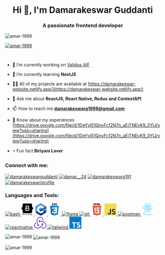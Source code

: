 <h1 align="center">Hi 👋, I'm Damarakeswar Guddanti</h1>
<h3 align="center">A passionate frontend developer</h3>

<p align="left"> <img src="https://komarev.com/ghpvc/?username=amar-1999&label=Profile%20views&color=0e75b6&style=flat" alt="amar-1999" /> </p>

<p align="left"> <a href="https://github.com/ryo-ma/github-profile-trophy"><img src="https://github-profile-trophy.vercel.app/?username=amar-1999" alt="amar-1999" /></a> </p>

<p align="left"> <a href="https://twitter.com/" target="blank"><img src="https://img.shields.io/twitter/follow/?logo=twitter&style=for-the-badge" alt="" /></a> </p>

- 🔭 I’m currently working on [Validus AIF](https://play.google.com/store/apps/details?id=com.frontofficeapp&pcampaignid=web_share)

- 🌱 I’m currently learning **NextJS**

- 👨‍💻 All of my projects are available at [https://damarakeswar-website.netlify.app/](https://damarakeswar-website.netlify.app/)

- 💬 Ask me about **ReactJS, React Native, Redux and ContextAPI**

- 📫 How to reach me **damarakeswarg1999@gmail.com**

- 📄 Know about my experiences [https://drive.google.com/file/d/1DeYyI51QnyFc12N7n_aEjTNEvK9_3YIJ/view?usp=sharing](https://drive.google.com/file/d/1DeYyI51QnyFc12N7n_aEjTNEvK9_3YIJ/view?usp=sharing)

- ⚡ Fun fact **Biriyani Lover**

<h3 align="left">Connect with me:</h3>
<p align="left">
<a href="https://linkedin.com/in/damarakeswarguddanti" target="blank"><img align="center" src="https://raw.githubusercontent.com/rahuldkjain/github-profile-readme-generator/master/src/images/icons/Social/linked-in-alt.svg" alt="damarakeswarguddanti" height="30" width="40" /></a>
<a href="https://instagram.com/damar._.24" target="blank"><img align="center" src="https://raw.githubusercontent.com/rahuldkjain/github-profile-readme-generator/master/src/images/icons/Social/instagram.svg" alt="damar._.24" height="30" width="40" /></a>
<a href="https://www.hackerrank.com/damarakeswarg191" target="blank"><img align="center" src="https://raw.githubusercontent.com/rahuldkjain/github-profile-readme-generator/master/src/images/icons/Social/hackerrank.svg" alt="damarakeswarg191" height="30" width="40" /></a>
<a href="https://auth.geeksforgeeks.org/user/damarakeswar/profile" target="blank"><img align="center" src="https://raw.githubusercontent.com/rahuldkjain/github-profile-readme-generator/master/src/images/icons/Social/geeks-for-geeks.svg" alt="damarakeswar/profile" height="30" width="40" /></a>
</p>

<h3 align="left">Languages and Tools:</h3>
<p align="left"> <a href="https://www.gnu.org/software/bash/" target="_blank" rel="noreferrer"> <img src="https://www.vectorlogo.zone/logos/gnu_bash/gnu_bash-icon.svg" alt="bash" width="40" height="40"/> </a> <a href="https://getbootstrap.com" target="_blank" rel="noreferrer"> <img src="https://raw.githubusercontent.com/devicons/devicon/master/icons/bootstrap/bootstrap-plain-wordmark.svg" alt="bootstrap" width="40" height="40"/> </a> <a href="https://www.w3schools.com/cpp/" target="_blank" rel="noreferrer"> <img src="https://raw.githubusercontent.com/devicons/devicon/master/icons/cplusplus/cplusplus-original.svg" alt="cplusplus" width="40" height="40"/> </a> <a href="https://www.w3schools.com/css/" target="_blank" rel="noreferrer"> <img src="https://raw.githubusercontent.com/devicons/devicon/master/icons/css3/css3-original-wordmark.svg" alt="css3" width="40" height="40"/> </a> <a href="https://www.figma.com/" target="_blank" rel="noreferrer"> <img src="https://www.vectorlogo.zone/logos/figma/figma-icon.svg" alt="figma" width="40" height="40"/> </a> <a href="https://git-scm.com/" target="_blank" rel="noreferrer"> <img src="https://www.vectorlogo.zone/logos/git-scm/git-scm-icon.svg" alt="git" width="40" height="40"/> </a> <a href="https://www.w3.org/html/" target="_blank" rel="noreferrer"> <img src="https://raw.githubusercontent.com/devicons/devicon/master/icons/html5/html5-original-wordmark.svg" alt="html5" width="40" height="40"/> </a> <a href="https://developer.mozilla.org/en-US/docs/Web/JavaScript" target="_blank" rel="noreferrer"> <img src="https://raw.githubusercontent.com/devicons/devicon/master/icons/javascript/javascript-original.svg" alt="javascript" width="40" height="40"/> </a> <a href="https://postman.com" target="_blank" rel="noreferrer"> <img src="https://www.vectorlogo.zone/logos/getpostman/getpostman-icon.svg" alt="postman" width="40" height="40"/> </a> <a href="https://reactjs.org/" target="_blank" rel="noreferrer"> <img src="https://raw.githubusercontent.com/devicons/devicon/master/icons/react/react-original-wordmark.svg" alt="react" width="40" height="40"/> </a> <a href="https://reactnative.dev/" target="_blank" rel="noreferrer"> <img src="https://reactnative.dev/img/header_logo.svg" alt="reactnative" width="40" height="40"/> </a> <a href="https://redux.js.org" target="_blank" rel="noreferrer"> <img src="https://raw.githubusercontent.com/devicons/devicon/master/icons/redux/redux-original.svg" alt="redux" width="40" height="40"/> </a> <a href="https://tailwindcss.com/" target="_blank" rel="noreferrer"> <img src="https://www.vectorlogo.zone/logos/tailwindcss/tailwindcss-icon.svg" alt="tailwind" width="40" height="40"/> </a> <a href="https://www.typescriptlang.org/" target="_blank" rel="noreferrer"> <img src="https://raw.githubusercontent.com/devicons/devicon/master/icons/typescript/typescript-original.svg" alt="typescript" width="40" height="40"/> </a> </p>

<p><img align="left" src="https://github-readme-stats.vercel.app/api/top-langs?username=amar-1999&show_icons=true&locale=en&layout=compact" alt="amar-1999" /></p>

<p>&nbsp;<img align="center" src="https://github-readme-stats.vercel.app/api?username=amar-1999&show_icons=true&locale=en" alt="amar-1999" /></p>

<p><img align="center" src="https://github-readme-streak-stats.herokuapp.com/?user=amar-1999&" alt="amar-1999" /></p>
